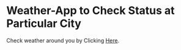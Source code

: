 # Weather-App to Check Status at Particular City

Check weather around you by Clicking [Here](https://weather-report-portal.netlify.app/).
